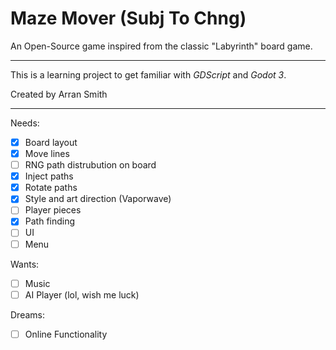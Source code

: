 # Maze Mover (Subj To Chng)

An Open-Source game inspired from the classic "Labyrinth" board game.

---

This is a learning project to get familiar with *GDScript* and *Godot 3*.

Created by Arran Smith

---

Needs:

- [x] Board layout
- [x] Move lines
- [ ] RNG path distrubution on board
- [x] Inject paths
- [x] Rotate paths
- [x] Style and art direction (Vaporwave)
- [ ] Player pieces
- [x] Path finding
- [ ] UI
- [ ] Menu

Wants:

- [ ] Music
- [ ] AI Player (lol, wish me luck)

Dreams:

- [ ] Online Functionality 

